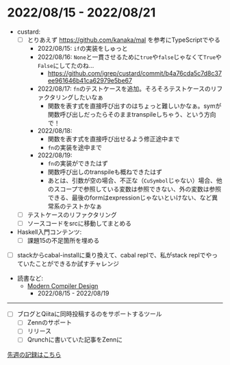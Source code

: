 # 2022/08/15 - 2022/08/21

- custard:
    - [ ] とりあえず <https://github.com/kanaka/mal> を参考にTypeScriptでやる
        - 2022/08/15: `if`の実装をしゅっと
        - 2022/08/16: `None`と一貫させるために`true`や`false`じゃなくて`True`や`False`にしてたのね...
            - <https://github.com/igrep/custard/commit/b4a76cda5c7d8c37ee961646b41ca62979e5be67>
        - 2022/08/17: `fn`のテストケースを追加。そろそろテストケースのリファクタリングしたいなぁ
            - 関数を表す式を直接呼び出すのはちょっと難しいかなぁ。symが関数呼び出しだったらそのままtranspileしちゃう、という方向で！
        - 2022/08/18:
            - 関数を表す式を直接呼び出せるよう修正途中まで
            - `fn`の実装を途中まで
        - 2022/08/19:
            - `fn`の実装ができたはず
            - 関数呼び出しのtranspileも概ねできたはず
            - あとは、引数が空の場合、不正な（`CuSymbol`じゃない）場合、他のスコープで参照している変数は参照できない、外の変数は参照できる、最後のformはexpressionじゃないといけない、など異常系のテストかなぁ
    - [ ] テストケースのリファクタリング
    - [ ] ソースコードをsrcに移動してまとめる
- Haskell入門コンテンツ:
    - [ ] 課題15の不足箇所を埋める
- [ ] stackからcabal-installに乗り換えて、cabal replで、私がstack replでやっていたことができるか試すチャレンジ
- 読書など:
    - [Modern Compiler Design](https://www.springer.com/jp/book/9781461446989)
        - 2022/08/15 - 2022/08/19

------

- [ ] ブログとQiitaに同時投稿するのをサポートするツール
    - [ ] Zennのサポート
    - [ ] リリース
    - [ ] Qrunchに書いていた記事をZennに

[先週の記録はこちら](https://github.com/igrep/daily-commits/blob/2d8f68fb511c36a76233943b6ee81f83db41683e/yesterday.md)
